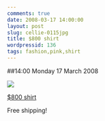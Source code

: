 ```yaml
---
comments: true
date: 2008-03-17 14:00:00
layout: post
slug: cellie-0115jpg
title: $800 shirt
wordpressid: 136
tags: fashion,pink,shirt
---
```


##14:00 Monday 17 March 2008

 [![](http://farm3.static.flickr.com/2113/2339978394_4f1300315a.jpg)](http://www.flickr.com/photos/thunderrabbit/2339978394/)


[$800 shirt](http://www.flickr.com/photos/thunderrabbit/2339978394/)



Free shipping!



  

